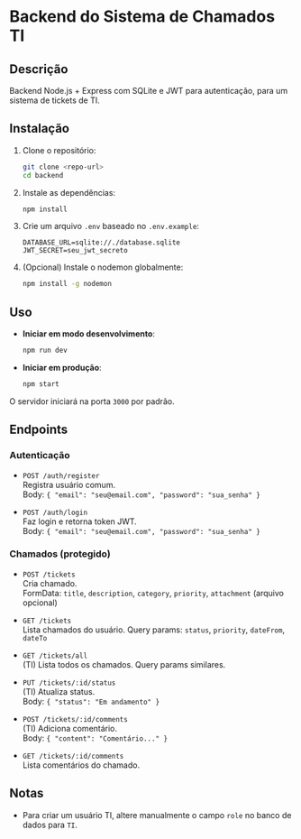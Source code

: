 # Backend do Sistema de Chamados TI

## Descrição
Backend Node.js + Express com SQLite e JWT para autenticação, para um sistema de tickets de TI.

## Instalação

1. Clone o repositório:
   ```bash
   git clone <repo-url>
   cd backend
   ```
2. Instale as dependências:
   ```bash
   npm install
   ```
3. Crie um arquivo `.env` baseado no `.env.example`:
   ```env
   DATABASE_URL=sqlite://./database.sqlite
   JWT_SECRET=seu_jwt_secreto
   ```
4. (Opcional) Instale o nodemon globalmente:
   ```bash
   npm install -g nodemon
   ```

## Uso

- **Iniciar em modo desenvolvimento**:
  ```bash
  npm run dev
  ```
- **Iniciar em produção**:
  ```bash
  npm start
  ```

O servidor iniciará na porta `3000` por padrão.

## Endpoints

### Autenticação
- `POST /auth/register`  
  Registra usuário comum.  
  Body: `{ "email": "seu@email.com", "password": "sua_senha" }`

- `POST /auth/login`  
  Faz login e retorna token JWT.  
  Body: `{ "email": "seu@email.com", "password": "sua_senha" }`

### Chamados (protegido)
- `POST /tickets`  
  Cria chamado.  
  FormData: `title`, `description`, `category`, `priority`, `attachment` (arquivo opcional)

- `GET /tickets`  
  Lista chamados do usuário. Query params: `status`, `priority`, `dateFrom`, `dateTo`

- `GET /tickets/all`  
  (TI) Lista todos os chamados. Query params similares.

- `PUT /tickets/:id/status`  
  (TI) Atualiza status.  
  Body: `{ "status": "Em andamento" }`

- `POST /tickets/:id/comments`  
  (TI) Adiciona comentário.  
  Body: `{ "content": "Comentário..." }`

- `GET /tickets/:id/comments`  
  Lista comentários do chamado.

## Notas

- Para criar um usuário TI, altere manualmente o campo `role` no banco de dados para `TI`.

